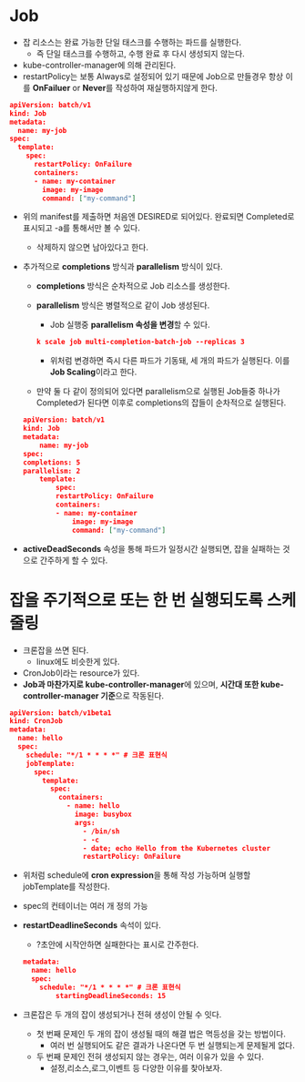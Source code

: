 # Job

- 잡 리소스는 완료 가능한 단일 태스크를 수행하는 파드를 실행한다.
    - 즉 단일 태스크를 수행하고, 수행 완료 후 다시 생성되지 않는다.
- kube-controller-manager에 의해 관리된다.
- restartPolicy는 보통 Always로 설정되어 있기 때문에 Job으로 만들경우 항상 이를 **OnFailuer** or **Never**를 작성하여 재실행하지않게 한다.

```json
apiVersion: batch/v1
kind: Job
metadata:
  name: my-job
spec:
  template:
    spec:
      restartPolicy: OnFailure
      containers:
      - name: my-container
        image: my-image
        command: ["my-command"]
```

- 위의 manifest를 제출하면 처음엔 DESIRED로 되어있다. 완료되면 Completed로 표시되고 -a를 통해서만 볼 수 있다.
    - 삭제하지 않으면 남아있다고 한다.
- 추가적으로 **completions** 방식과 **parallelism** 방식이 있다.
    - **completions** 방식은 순차적으로 Job 리소스를 생성한다.
    - **parallelism** 방식은 병렬적으로 같이 Job 생성된다.
        - Job 실행중 **parallelism 속성을 변경**할 수 있다.
        
        ```json
        k scale job multi-completion-batch-job --replicas 3
        ```
        
        - 위처럼 변경하면 즉시 다른 파드가 기동돼, 세 개의 파드가 실행된다. 이를 **Job Scaling**이라고 한다.
    - 만약 둘 다 같이 정의되어 있다면 parallelism으로 실행된 Job들중 하나가 Completed가 된다면 이후로 completions의 잡들이 순차적으로 실행된다.
    
    ```json
    apiVersion: batch/v1
    kind: Job
    metadata:
        name: my-job
    spec:
    completions: 5
    parallelism: 2
        template:
            spec:
            restartPolicy: OnFailure
            containers:
            - name: my-container
                image: my-image
                command: ["my-command"]
    ```
    
- **activeDeadSeconds** 속성을 통해 파드가 일정시간 실행되면, 잡을 실패하는 것으로 간주하게 할 수 있다.

# 잡을 주기적으로 또는 한 번 실행되도록 스케줄링

- 크론잡을 쓰면 된다.
    - linux에도 비슷한게 있다.
- CronJob이라는 resource가 있다.
- **Job과 마찬가지로 kube-controller-manager**에 있으며, **시간대 또한 kube-controller-manager 기준**으로 작동된다.

```json
apiVersion: batch/v1beta1
kind: CronJob
metadata:
  name: hello
  spec:
    schedule: "*/1 * * * *" # 크론 표현식
    jobTemplate:
      spec:
        template:
          spec:
            containers:
              - name: hello
                image: busybox
                args:
                  - /bin/sh
                  - -c
                  - date; echo Hello from the Kubernetes cluster
                  restartPolicy: OnFailure
```

- 위처럼 schedule에 **cron expression**을 통해 작성 가능하며 실행할 jobTemplate를 작성한다.
- spec의 컨테이너는 여러 개 정의 가능
- **restartDeadlineSeconds** 속석이 있다.
    - ?초안에 시작안하면 실패한다는 표시로 간주한다.
    
    ```json
    metadata:
      name: hello
      spec:
        schedule: "*/1 * * * *" # 크론 표현식
    		startingDeadlineSeconds: 15
    ```
    
- 크론잡은 두 개의 잡이 생성되거나 전혀 생성이 안될 수 잇다.
    - 첫 번째 문제인 두 개의 잡이 생성될 때의 해결 법은 멱등성을 갖는 방법이다.
        - 여러 번 실행되어도 같은 결과가 나온다면 두 번 실행되는게 문제될게 없다.
    - 두 번째 문제인 전혀 생성되지 않는 경우는, 여러 이유가 있을 수 있다.
        - 설정,리소스,로그,이벤트 등 다양한 이유를 찾아보자.
